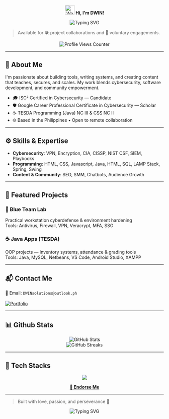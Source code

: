 <p align="center">
  <img src="https://media.giphy.com/media/hvRJCLFzcasrR4ia7z/giphy.gif" width="30" alt="Waving hand" />
  <strong>Hi, I'm DWIN!</strong>
</p>

<p align="center">
  <img src="https://readme-typing-svg.demolab.com?font=Fira+Code&size=24&pause=0&speed=0&color=00F7FF&center=true&vCenter=true&width=435&lines=AI+%26+Cybersecurity+Enthusiast;Java+Programmer;Content+Creator" alt="Typing SVG" />
</p>

> Available for 🛠️ project collaborations and 🌱 voluntary engagements.
<p align="center">
  <img src="https://komarev.com/ghpvc/?username=AldwinJay&label=Profile+Views&color=blue&style=for-the-badge" alt="Profile Views Counter" />
</p>

---

## 🚀 About Me

I'm passionate about building tools, writing systems, and creating content that teaches, secures, and scales. My work blends cybersecurity, software development, and community empowerment.

- 🎓 ISC² Certified in Cybersecurity — Candidate  
- 🛡️ Google Career Professional Certificate in Cybersecurity — Scholar  
- ☕ TESDA Programming (Java) NC III & CSS NC II   
- 🌐 Based in the Philippines • Open to remote collaboration

---

## ⚙️ Skills & Expertise

- **Cybersecurity**: VPN, Encryption, CIA, CISSP, NIST CSF, SIEM, Playbooks  
- **Programming**: HTML, CSS, Javascript, Java, HTML, SQL, LAMP Stack, Spring, Swing  
- **Content & Community**: SEO, SMM, Chatbots, Audience Growth

---

## 🧠 Featured Projects

### 🔐 Blue Team Lab  
Practical workstation cyberdefense & environment hardening  
Tools: Antivirus, Firewall, VPN, Veracrypt, MFA, SSO

### ☕ Java Apps (TESDA)  
OOP projects — inventory systems, attendance & grading tools  
Tools: Java, MySQL, Netbeans, VS Code, Android Studio, XAMPP

---

## 📬 Contact Me

📧 Email: `DWINsolutions@outlook.ph`<br/><br/>
[![Portfolio](https://img.shields.io/badge/-Portfolio-black?style=flat-square&logo=github)](https://dwin.is-a.dev)

<!-----

## 🏅 Continuous Learning
![ISC² Certified in Cybersecurity](https://img.shields.io/badge/ISC²-Candidate-blue?logo=ISC2)
![Google Cybersecurity Scholar](https://img.shields.io/badge/Google-Career%20Certificate-green?logo=Google)
![TESDA Java NC III](https://img.shields.io/badge/TESDA-Java%20NC%20III-orange)
![TESDA CSS NC II](https://img.shields.io/badge/TESDA-CSS%20NC%20II-yellow)-->

---

## 📊 Github Stats
<!--<p align="center">
  <img src="https://raw.githubusercontent.com/AldwinJay/AldwinJay/output/github-contribution-grid-snake.svg" alt="Snake animation" />
</p>-->

<p align="center">
  <img src="https://github-readme-stats.vercel.app/api?username=aldwinjay&show_icons=true&theme=radical" alt="GitHub Stats" /><br/>
  <!--<img src="https://github-readme-stats.vercel.app/api/top-langs/?username=aldwinjay&layout=compact" alt="Top Skills" /><br/>-->
  <img src="https://github-readme-streak-stats.herokuapp.com/?user=aldwinjay" alt="GitHub Streaks" />
</p>

---

## 🚀 Tech Stacks

<p align="center">
  <img src="https://skillicons.dev/icons?i=java,html,css,javascript,mysql,git" />
</p>

<p align="center">
  <a href="https://github.com/AldwinJay/AldwinJay/issues/new?title=Skill+Endorsement:+Your+Name&body=I+endorse+AldwinJay+for+the+following+skills:+..." target="_blank">
    <strong>💬 Endorse Me</strong>
  </a>
</p>

<!--<p align="center">
  <img src="https://img.shields.io/badge/-HTML5-black?style=flat-square&logo=html5" />
  <img src="https://img.shields.io/badge/-CSS-black?style=flat-square&logo=css" />
  <img src="https://img.shields.io/badge/-JavaScript-black?style=flat-square&logo=javascript" />
  <img src="https://img.shields.io/badge/-Java-black?style=flat-square&logo=java" />
  <img src="https://img.shields.io/badge/-SQL-black?style=flat-square&logo=sql" />
</p>-->

---

> Built with love, passion, and perseverance 💙

<p align="center">
  <img src="https://readme-typing-svg.demolab.com?font=Fira+Code&size=24&pause=0&speed=0&color=00F7FF&center=true&vCenter=true&width=435&lines=Let's+build+something+great!" alt="Typing SVG" />
</p>
